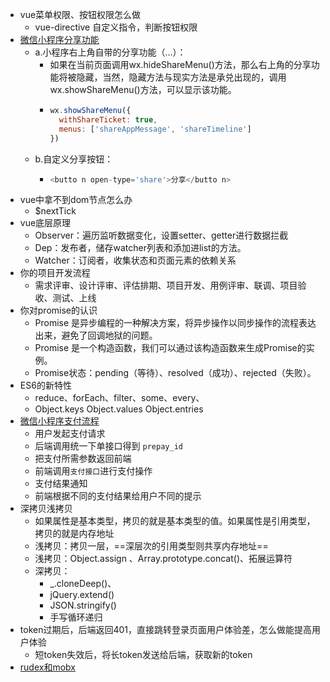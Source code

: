 - vue菜单权限、按钮权限怎么做
	- vue-directive  自定义指令，判断按钮权限
- [微信小程序分享功能](https://www.jianshu.com/p/c100d21bcc9c)
	- a.小程序右上角自带的分享功能（...）：
		- 如果在当前页面调用wx.hideShareMenu()方法，那么右上角的分享功能将被隐藏，当然，隐藏方法与现实方法是承兑出现的，调用wx.showShareMenu()方法，可以显示该功能。
		- ```js
		  wx.showShareMenu({
		    withShareTicket: true,
		    menus: ['shareAppMessage', 'shareTimeline']
		  })
		  ```
	- b.自定义分享按钮：
		- ```js
		  <butto n open-type='share'>分享</butto n>
		  ```
- vue中拿不到dom节点怎么办
	- $nextTick
- vue底层原理
	- Observer：遍历监听数据变化，设置setter、getter进行数据拦截
	- Dep：发布者，储存watcher列表和添加进list的方法。
	- Watcher：订阅者，收集状态和页面元素的依赖关系
- 你的项目开发流程
	- 需求评审、设计评审、评估排期、项目开发、用例评审、联调、项目验收、测试、上线
- 你对promise的认识
	- Promise 是异步编程的一种解决方案，将异步操作以同步操作的流程表达出来，避免了回调地狱的问题。
	- Promise 是一个构造函数，我们可以通过该构造函数来生成Promise的实例。
	- Promise状态：pending（等待）、resolved（成功）、rejected（失败）。
- ES6的新特性
	- reduce、forEach、filter、some、every、
	- Object.keys   Object.values   Object.entries
- [微信小程序支付流程](https://zhuanlan.zhihu.com/p/166389389)
	- 用户发起支付请求
	- 后端调用统一下单接口得到 `prepay_id`
	- 把支付所需参数返回前端
	- 前端调用`支付接口`进行支付操作
	- 支付结果通知
	- 前端根据不同的支付结果给用户不同的提示
- 深拷贝浅拷贝
	- 如果属性是基本类型，拷贝的就是基本类型的值。如果属性是引用类型，拷贝的就是内存地址
	- 浅拷贝：拷贝一层，==深层次的引用类型则共享内存地址==
	- 浅拷贝：Object.assign  、Array.prototype.concat()、拓展运算符
	- 深拷贝：
		- _.cloneDeep()、
		- jQuery.extend()
		- JSON.stringify()
		- 手写循环递归
- token过期后，后端返回401，直接跳转登录页面用户体验差，怎么做能提高用户体验
	- 短token失效后，将长token发送给后端，获取新的token
- [rudex和mobx](https://zhuanlan.zhihu.com/p/394106764)